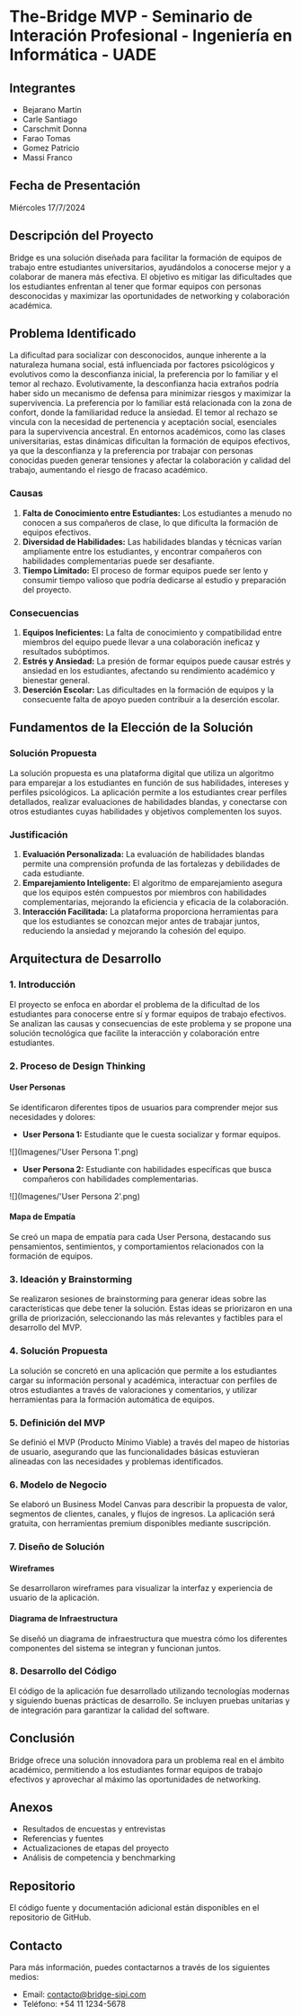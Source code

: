 # The-Bridge MVP - Seminario de Interación Profesional - Ingeniería en Informática - UADE

## Integrantes
- Bejarano Martin
- Carle Santiago
- Carschmit Donna
- Farao Tomas
- Gomez Patricio
- Massi Franco

## Fecha de Presentación
Miércoles 17/7/2024

## Descripción del Proyecto
Bridge es una solución diseñada para facilitar la formación de equipos de trabajo entre estudiantes universitarios, ayudándolos a conocerse mejor y a colaborar de manera más efectiva. El objetivo es mitigar las dificultades que los estudiantes enfrentan al tener que formar equipos con personas desconocidas y maximizar las oportunidades de networking y colaboración académica.

## Problema Identificado
La dificultad para socializar con desconocidos, aunque inherente a la naturaleza humana social, está influenciada por factores psicológicos y evolutivos como la desconfianza inicial, la preferencia por lo familiar y el temor al rechazo. Evolutivamente, la desconfianza hacia extraños podría haber sido un mecanismo de defensa para minimizar riesgos y maximizar la supervivencia. La preferencia por lo familiar está relacionada con la zona de confort, donde la familiaridad reduce la ansiedad. El temor al rechazo se vincula con la necesidad de pertenencia y aceptación social, esenciales para la supervivencia ancestral. En entornos académicos, como las clases universitarias, estas dinámicas dificultan la formación de equipos efectivos, ya que la desconfianza y la preferencia por trabajar con personas conocidas pueden generar tensiones y afectar la colaboración y calidad del trabajo, aumentando el riesgo de fracaso académico.

### Causas
1. **Falta de Conocimiento entre Estudiantes:** Los estudiantes a menudo no conocen a sus compañeros de clase, lo que dificulta la formación de equipos efectivos.
2. **Diversidad de Habilidades:** Las habilidades blandas y técnicas varían ampliamente entre los estudiantes, y encontrar compañeros con habilidades complementarias puede ser desafiante.
3. **Tiempo Limitado:** El proceso de formar equipos puede ser lento y consumir tiempo valioso que podría dedicarse al estudio y preparación del proyecto.

### Consecuencias
1. **Equipos Ineficientes:** La falta de conocimiento y compatibilidad entre miembros del equipo puede llevar a una colaboración ineficaz y resultados subóptimos.
2. **Estrés y Ansiedad:** La presión de formar equipos puede causar estrés y ansiedad en los estudiantes, afectando su rendimiento académico y bienestar general.
3. **Deserción Escolar:** Las dificultades en la formación de equipos y la consecuente falta de apoyo pueden contribuir a la deserción escolar.

## Fundamentos de la Elección de la Solución
### Solución Propuesta
La solución propuesta es una plataforma digital que utiliza un algoritmo para emparejar a los estudiantes en función de sus habilidades, intereses y perfiles psicológicos. La aplicación permite a los estudiantes crear perfiles detallados, realizar evaluaciones de habilidades blandas, y conectarse con otros estudiantes cuyas habilidades y objetivos complementen los suyos.

### Justificación
1. **Evaluación Personalizada:** La evaluación de habilidades blandas permite una comprensión profunda de las fortalezas y debilidades de cada estudiante.
2. **Emparejamiento Inteligente:** El algoritmo de emparejamiento asegura que los equipos estén compuestos por miembros con habilidades complementarias, mejorando la eficiencia y eficacia de la colaboración.
3. **Interacción Facilitada:** La plataforma proporciona herramientas para que los estudiantes se conozcan mejor antes de trabajar juntos, reduciendo la ansiedad y mejorando la cohesión del equipo.

## Arquitectura de Desarrollo

### 1. Introducción
El proyecto se enfoca en abordar el problema de la dificultad de los estudiantes para conocerse entre sí y formar equipos de trabajo efectivos. Se analizan las causas y consecuencias de este problema y se propone una solución tecnológica que facilite la interacción y colaboración entre estudiantes.

### 2. Proceso de Design Thinking
#### User Personas
Se identificaron diferentes tipos de usuarios para comprender mejor sus necesidades y dolores:
- **User Persona 1:** Estudiante que le cuesta socializar y formar equipos.
  
![](Imagenes/'User Persona 1'.png)

- **User Persona 2:** Estudiante con habilidades específicas que busca compañeros con habilidades complementarias.

![](Imagenes/'User Persona 2'.png)

#### Mapa de Empatía
Se creó un mapa de empatía para cada User Persona, destacando sus pensamientos, sentimientos, y comportamientos relacionados con la formación de equipos.

### 3. Ideación y Brainstorming
Se realizaron sesiones de brainstorming para generar ideas sobre las características que debe tener la solución. Estas ideas se priorizaron en una grilla de priorización, seleccionando las más relevantes y factibles para el desarrollo del MVP.

### 4. Solución Propuesta
La solución se concretó en una aplicación que permite a los estudiantes cargar su información personal y académica, interactuar con perfiles de otros estudiantes a través de valoraciones y comentarios, y utilizar herramientas para la formación automática de equipos.

### 5. Definición del MVP
Se definió el MVP (Producto Mínimo Viable) a través del mapeo de historias de usuario, asegurando que las funcionalidades básicas estuvieran alineadas con las necesidades y problemas identificados.

### 6. Modelo de Negocio
Se elaboró un Business Model Canvas para describir la propuesta de valor, segmentos de clientes, canales, y flujos de ingresos. La aplicación será gratuita, con herramientas premium disponibles mediante suscripción.

### 7. Diseño de Solución
#### Wireframes
Se desarrollaron wireframes para visualizar la interfaz y experiencia de usuario de la aplicación.

#### Diagrama de Infraestructura
Se diseñó un diagrama de infraestructura que muestra cómo los diferentes componentes del sistema se integran y funcionan juntos.

### 8. Desarrollo del Código
El código de la aplicación fue desarrollado utilizando tecnologías modernas y siguiendo buenas prácticas de desarrollo. Se incluyen pruebas unitarias y de integración para garantizar la calidad del software.

## Conclusión
Bridge ofrece una solución innovadora para un problema real en el ámbito académico, permitiendo a los estudiantes formar equipos de trabajo efectivos y aprovechar al máximo las oportunidades de networking.

## Anexos
- Resultados de encuestas y entrevistas
- Referencias y fuentes
- Actualizaciones de etapas del proyecto
- Análisis de competencia y benchmarking

## Repositorio
El código fuente y documentación adicional están disponibles en el repositorio de GitHub.

## Contacto
Para más información, puedes contactarnos a través de los siguientes medios:
- Email: contacto@bridge-sipi.com
- Teléfono: +54 11 1234-5678
